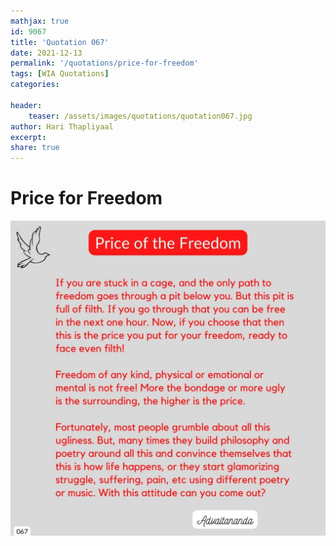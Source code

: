```yaml
---
mathjax: true
id: 9067
title: 'Quotation 067'
date: 2021-12-13
permalink: '/quotations/price-for-freedom'
tags: [WIA Quotations] 
categories: 

header:
    teaser: /assets/images/quotations/quotation067.jpg
author: Hari Thapliyaal 
excerpt:
share: true 
---
```


# Price for Freedom

![Price for Freedom](/assets/images/quotations/quotation067.jpg)
